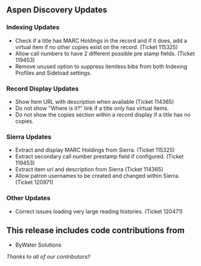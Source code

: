 ## Aspen Discovery Updates

### Indexing Updates
- Check if a title has MARC Holdings in the record and if it does, add a virtual item if no other copies exist on the record. (Ticket 115325)
- Allow call numbers to have 2 different possible pre stamp fields. (Ticket 119453)
- Remove unused option to suppress itemless bibs from both Indexing Profiles and Sideload settings.

### Record Display Updates
- Show Item URL with description when available (Ticket 114365)
- Do not show "Where is it?" link if a title only has virtual items.
- Do not show the copies section within a record display if a title has no copies. 

### Sierra Updates
- Extract and display MARC Holdings from Sierra. (Ticket 115325)
- Extract secondary call number prestamp field if configured. (Ticket 119453)
- Extract item url and description from Sierra (Ticket 114365)
- Allow patron usernames to be created and changed within Sierra. (Ticket 120971)

### Other Updates
- Correct issues loading very large reading histories. (Ticket 120471)

## This release includes code contributions from
- ByWater Solutions

_Thanks to all of our contributors!!_